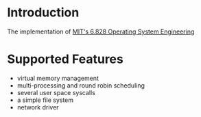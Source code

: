 # Introduction
The implementation of [MIT's 6.828 Operating System Engineering](https://pdos.csail.mit.edu/6.828/2014/index.html)

# Supported Features
* virtual memory management 
* multi-processing and round robin scheduling
* several user space syscalls
* a simple file system
* network driver
